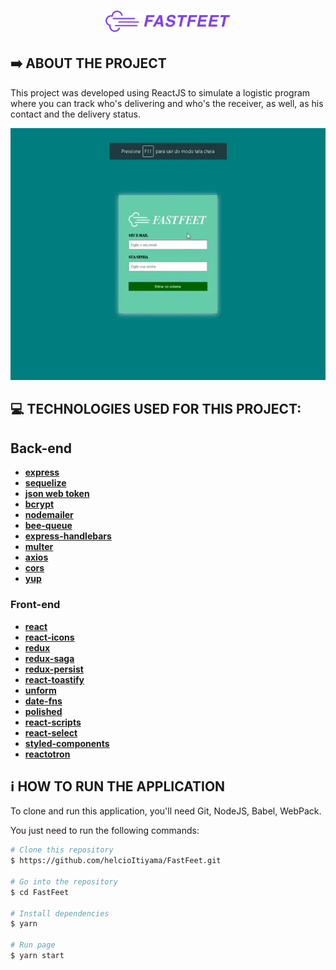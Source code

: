 <h1 align="center">
    <img alt="Fashionista" src="https://github.com/helcioItiyama/FastFeet/blob/master/frontend/src/assets/fastfeet-logo.png" width="200px" />
</h1>

## :arrow_right: ABOUT THE PROJECT

This project was developed using ReactJS to simulate a logistic program where you can track who's delivering and who's the receiver, as well, as his contact and the delivery status.

<p align="center">
    <img alt ="homepage" src="https://github.com/helcioItiyama/FastFeet/blob/master/frontend/src/assets/demo.gif"/>
</p>

## :computer: TECHNOLOGIES USED FOR THIS PROJECT:

## Back-end
- [**express**](https://github.com/expressjs/express)
- [**sequelize**](https://github.com/sequelize/sequelize)
- [**json web token**](https://github.com/auth0/node-jsonwebtoken)
- [**bcrypt**](https://github.com/kelektiv/node.bcrypt.js)
- [**nodemailer**](https://github.com/nodemailer/nodemailer)
- [**bee-queue**](https://github.com/bee-queue/bee-queue)
- [**express-handlebars**](https://github.com/bee-queue/bee-queue)
- [**multer**](https://github.com/expressjs/multer)
- [**axios**](https://github.com/axios/axios)
- [**cors**](https://github.com/expressjs/cors)
- [**yup**](https://github.com/jquense/yup)

### Front-end
- [**react**](https://github.com/facebook/react)
- [**react-icons**](https://react-icons.github.io/react-icons)
- [**redux**](https://github.com/reduxjs/redux)
- [**redux-saga**](https://github.com/redux-saga/redux-saga)
- [**redux-persist**](https://github.com/rt2zz/redux-persist)
- [**react-toastify**](https://github.com/fkhadra/react-toastify)
- [**unform**](https://github.com/Rocketseat/unform)
- [**date-fns**](https://github.com/date-fns/date-fns)
- [**polished**](https://github.com/styled-components/polished)
- [**react-scripts**](https://github.com/facebook/create-react-app/tree/master/packages/react-scripts)
- [**react-select**](https://github.com/JedWatson/react-select/issues/3145)
- [**styled-components**](https://github.com/styled-components/styled-components)
- [**reactotron**](https://github.com/infinitered/reactotron)

## :information_source: HOW TO RUN THE APPLICATION

To clone and run this application, you'll need Git, NodeJS, Babel, WebPack.

You just need to run the following commands:

```bash
# Clone this repository
$ https://github.com/helcioItiyama/FastFeet.git

# Go into the repository
$ cd FastFeet

# Install dependencies
$ yarn

# Run page
$ yarn start
```
